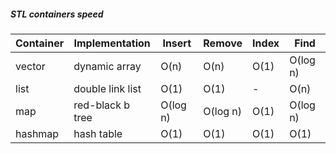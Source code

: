 ##### STL containers speed

Container | Implementation   | Insert   | Remove   | Index  | Find
--------- | ---------------- | -------- | -------- | ------ | -------
vector    | dynamic array    | O(n)     | O(n)     | O(1)   | O(log n)
list      | double link list | O(1)     | O(1)     | -      | O(n)
map       | red-black b tree | O(log n) | O(log n) | O(1)   | O(log n)
hashmap   | hash table       | O(1)     | O(1)     | O(1)   | O(1)

